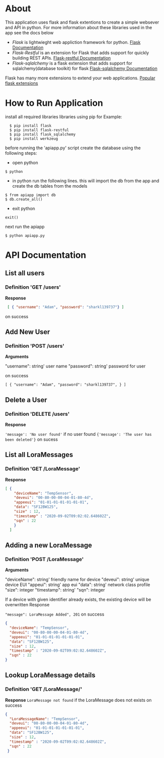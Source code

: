 # About
This application uses flask and flask extentions to create a simple websever and API in python. For more information about these libraries used in the app see the docs below


- *Flask* is lightwieght web appliction framework for python.
[Flask Documentation](https://flask.palletsprojects.com/en/1.1.x/)
- *Flask-Restful* is an extension for Flask that adds support for quickly building REST APIs.
[Flask-restful Documentation](https://flask-restful.readthedocs.io/en/latest/index.html)
- *Flask-sqlalchemy* is a flask extension that adds support for sqlalchemy(database toolkit) for flask
[Flask-sqlalchemy Documentation](https://flask-sqlalchemy.palletsprojects.com/en/2.x/)

Flask has many more extensions to extend your web applications. [Popular flask extensions](https://www.fullstackpython.com/flask-extensions-plug-ins-related-libraries.html)

# How to Run Application

install all required libraries libraries using pip
for Example:
```
  $ pip install flask
  $ pip install flask-restful
  $ pip install flask_sqlalchemy
  $ pip install werkzeug
```
before running the 'apiapp.py' script create the database using the following steps:

- open python
```
$ python
```
- in python run the following lines. this will import the db from the app and create the db tables from the models
```
$ from apiapp import db
$ db.create_all()
```
- exit python
```
exit()
```
next run the apiapp
```
$ python apiapp.py
```

# API Documentation

## List all users
### Definition 'GET /users'

**Response**

```json
 [ { "username": "Adam", "password": "sharkl139737"} ]
```
on success

## Add New User
### Definition 'POST /users'

**Arguments**

"username": string' user name
"password": string' password for user

on success
```
[ { "username": "Adam", "password": "sharkl139737", } ]
```
## Delete a User
### Definition 'DELETE /users'

**Response**

`'message': 'No user found'` if no user found
`{'message': 'The user has been deleted'}` on sucess

## List all LoraMessages
### Definition 'GET /LoraMessage'

**Response**

```json
[ {
    "deviceName": "TempSensor",
    "deveui": "00-80-00-00-04-01-80-4d",
    "appeeui": "01-01-01-01-01-01-01",
    "data": "SF12BW125",
    "size" : 12,
    "timestamp" : "2020-09-02T09:02:02.648602Z",
    "sqn" : 22
    }
  ]
```
## Adding a new LoraMessage
### Definition 'POST /LoraMessage'

**Arguments**

"deviceName": string' friendly name for device
"deveui": string' unique device EUI
"appeui": string' app eui
"data": string' network class profile
"size": integer
"timestamp": string'
"sqn": integer

If a device with given identifier already exists, the existing device will be overwritten Response

`"message": LoraMessage Added", 201` on success
```json
{
  "deviceName": "TempSensor",
  "deveui": "00-80-00-00-04-01-80-4d",
  "appeeui": "01-01-01-01-01-01-01",
  "data": "SF12BW125",
  "size" : 12,
  "timestamp" : "2020-09-02T09:02:02.648602Z",
  "sqn" : 22
}
```

## Lookup LoraMessage details
### Definition 'GET /LoraMessage/<deveui>'

**Response**
`LoraMessage not found` if the LoraMessage does not exists
on success
```json
{   
  "LoraMessageName": "TempSensor",
  "deveui": "00-80-00-00-04-01-80-4d",
  "appeeui": "01-01-01-01-01-01-01",
  "data": "SF12BW125",
  "size" : 12,
  "timestamp" : "2020-09-02T09:02:02.648602Z",
  "sqn" : 22
 }
```
